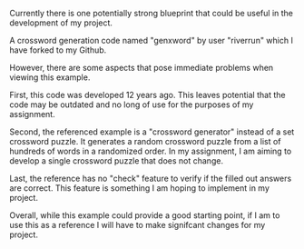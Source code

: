 Currently there is one potentially strong blueprint that could be useful in the development of my project.

A crossword generation code named "genxword" by user "riverrun" which I have forked to my Github.

However, there are some aspects that pose immediate problems when viewing this example.

First, this code was developed 12 years ago.
This leaves potential that the code may be outdated and no long of use for the purposes of my assignment.

Second, the referenced example is a "crossword generator" instead of a set crossword puzzle.
It generates a random crossword puzzle from a list of hundreds of words in a randomized order. 
In my assignment, I am aiming to develop a single crossword puzzle that does not change.

Last, the reference has no "check" feature to verify if the filled out answers are correct.
This feature is something I am hoping to implement in my project.

Overall, while this example could provide a good starting point, if I am to use this as a reference I will have to make signifcant changes for my project.
